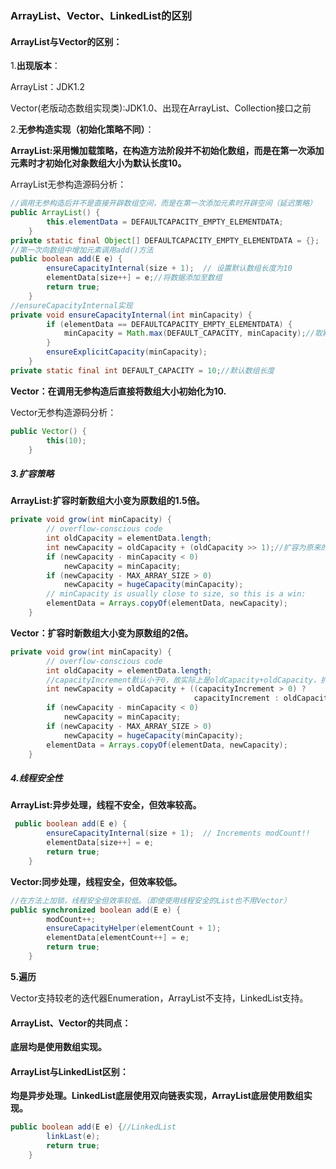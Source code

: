 ### ArrayList、Vector、LinkedList的区别

#### ArrayList与Vector的区别：

1.**出现版本**：

ArrayList：JDK1.2

Vector(老版动态数组实现类):JDK1.0、出现在ArrayList、Collection接口之前

2.**无参构造实现（初始化策略不同）**：

**ArrayList:采用懒加载策略，在构造方法阶段并不初始化数组，而是在第一次添加元素时才初始化对象数组大小为默认长度10。**

ArrayList无参构造源码分析：

```java
//调用无参构造后并不是直接开辟数组空间，而是在第一次添加元素时开辟空间（延迟策略）
public ArrayList() {
        this.elementData = DEFAULTCAPACITY_EMPTY_ELEMENTDATA;
    }
private static final Object[] DEFAULTCAPACITY_EMPTY_ELEMENTDATA = {};
//第一次向数组中增加元素调用add()方法
public boolean add(E e) {
        ensureCapacityInternal(size + 1);  // 设置默认数组长度为10
        elementData[size++] = e;//将数据添加至数组
        return true;
    }
//ensureCapacityInternal实现
private void ensureCapacityInternal(int minCapacity) {
        if (elementData == DEFAULTCAPACITY_EMPTY_ELEMENTDATA) {
            minCapacity = Math.max(DEFAULT_CAPACITY, minCapacity);//取默认值与size+1的最大值
        }
        ensureExplicitCapacity(minCapacity);
    }
private static final int DEFAULT_CAPACITY = 10;//默认数组长度
```

**Vector：在调用无参构造后直接将数组大小初始化为10.**

Vector无参构造源码分析：

```java
public Vector() {
        this(10);
    }
```

##### 3.扩容策略

**ArrayList:扩容时新数组大小变为原数组的1.5倍。**

```java
private void grow(int minCapacity) {
        // overflow-conscious code
        int oldCapacity = elementData.length;
        int newCapacity = oldCapacity + (oldCapacity >> 1);//扩容为原来的1.5倍
        if (newCapacity - minCapacity < 0)
            newCapacity = minCapacity;
        if (newCapacity - MAX_ARRAY_SIZE > 0)
            newCapacity = hugeCapacity(minCapacity);
        // minCapacity is usually close to size, so this is a win:
        elementData = Arrays.copyOf(elementData, newCapacity);
    }
```

**Vector：扩容时新数组大小变为原数组的2倍。**

```java
private void grow(int minCapacity) {
        // overflow-conscious code
        int oldCapacity = elementData.length;
        //capacityIncrement默认小于0，故实际上是oldCapacity+oldCapacity，扩容2倍
        int newCapacity = oldCapacity + ((capacityIncrement > 0) ?
                                         capacityIncrement : oldCapacity);
        if (newCapacity - minCapacity < 0)
            newCapacity = minCapacity;
        if (newCapacity - MAX_ARRAY_SIZE > 0)
            newCapacity = hugeCapacity(minCapacity);
        elementData = Arrays.copyOf(elementData, newCapacity);
    }
```

##### 4.线程安全性

**ArrayList:异步处理，线程不安全，但效率较高。**

```java
 public boolean add(E e) {
        ensureCapacityInternal(size + 1);  // Increments modCount!!
        elementData[size++] = e;
        return true;
    }
```

**Vector:同步处理，线程安全，但效率较低。**

```java
//在方法上加锁，线程安全但效率较低。（即使使用线程安全的List也不用Vector）
public synchronized boolean add(E e) {
        modCount++;
        ensureCapacityHelper(elementCount + 1);
        elementData[elementCount++] = e;
        return true;
    }
```

**5.遍历**

Vector支持较老的迭代器Enumeration，ArrayList不支持，LinkedList支持。

#### ArrayList、Vector的共同点：

**底层均是使用数组实现。**

#### ArrayList与LinkedList区别：

**均是异步处理。LinkedList底层使用双向链表实现，ArrayList底层使用数组实现。**

```java
public boolean add(E e) {//LinkedList
        linkLast(e);
        return true;
    }
```

